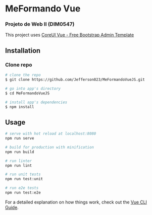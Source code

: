 # MeFormando Vue
### Projeto de Web II (DIM0547)

This project uses [CoreUI Vue - Free Bootstrap Admin Template](https://github.com/coreui/coreui-free-vue-admin-template)

## Installation

### Clone repo

``` bash
# clone the repo
$ git clone https://github.com/Jefferson023/MeFormandoVueJS.git

# go into app's directory
$ cd MeFormandoVueJS

# install app's dependencies
$ npm install
```

## Usage

``` bash
# serve with hot reload at localhost:8080
npm run serve

# build for production with minification
npm run build

# run linter
npm run lint

# run unit tests
npm run test:unit

# run e2e tests
npm run test:e2e

```

For a detailed explanation on how things work, check out the [Vue CLI Guide](https://cli.vuejs.org/guide/).
